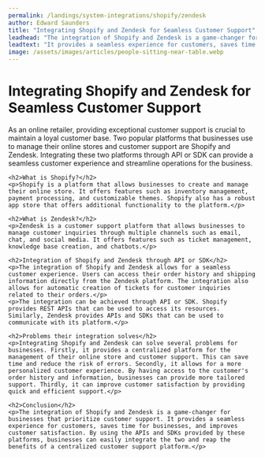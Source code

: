 ```yaml
---
permalink: /landings/system-integrations/shopify/zendesk
author: Edward Saunders
title: "Integrating Shopify and Zendesk for Seamless Customer Support"
leadhead: "The integration of Shopify and Zendesk is a game-changer for businesses that prioritize customer support"
leadtext: "It provides a seamless experience for customers, saves time for businesses, and improves customer satisfaction. By using the APIs and SDKs provided by these platforms, businesses can easily integrate the two and reap the benefits of a centralized customer support platform."
image: /assets/images/articles/people-sitting-near-table.webp
---
```

<div class="arttext">	<h1>Integrating Shopify and Zendesk for Seamless Customer Support</h1>
	<p>As an online retailer, providing exceptional customer support is crucial to maintain a loyal customer base. Two popular platforms that businesses use to manage their online stores and customer support are Shopify and Zendesk. Integrating these two platforms through API or SDK can provide a seamless customer experience and streamline operations for the business.</p>

	<h2>What is Shopify?</h2>
	<p>Shopify is a platform that allows businesses to create and manage their online store. It offers features such as inventory management, payment processing, and customizable themes. Shopify also has a robust app store that offers additional functionality to the platform.</p>

	<h2>What is Zendesk?</h2>
	<p>Zendesk is a customer support platform that allows businesses to manage customer inquiries through multiple channels such as email, chat, and social media. It offers features such as ticket management, knowledge base creation, and chatbots.</p>

	<h2>Integration of Shopify and Zendesk through API or SDK</h2>
	<p>The integration of Shopify and Zendesk allows for a seamless customer experience. Users can access their order history and shipping information directly from the Zendesk platform. The integration also allows for automatic creation of tickets for customer inquiries related to their orders.</p>
	<p>The integration can be achieved through API or SDK. Shopify provides REST APIs that can be used to access its resources. Similarly, Zendesk provides APIs and SDKs that can be used to communicate with its platform.</p>

	<h2>Problems their integration solves</h2>
	<p>Integrating Shopify and Zendesk can solve several problems for businesses. Firstly, it provides a centralized platform for the management of their online store and customer support. This can save time and reduce the risk of errors. Secondly, it allows for a more personalized customer experience. By having access to the customer's order history and information, businesses can provide more tailored support. Thirdly, it can improve customer satisfaction by providing quick and efficient support.</p>

	<h2>Conclusion</h2>
	<p>The integration of Shopify and Zendesk is a game-changer for businesses that prioritize customer support. It provides a seamless experience for customers, saves time for businesses, and improves customer satisfaction. By using the APIs and SDKs provided by these platforms, businesses can easily integrate the two and reap the benefits of a centralized customer support platform.</p>
</div>